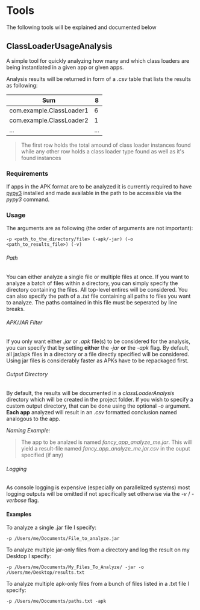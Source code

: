 # Tools

The following tools will be explained and documented below

## ClassLoaderUsageAnalysis

A simple tool for quickly analyzing how many and which class loaders are being 
instantiated in a given app or given apps.

Analysis results will be returned in form of a *.csv* table that lists the results as 
following:

| Sum                      | 8   |
|--------------------------|-----| 
| com.example.ClassLoader1 | 6   |
| com.example.ClassLoader2 | 1 |
| ... | ...|

> The first row holds the total amound of class loader instances found while any other
> row holds a class loader type found as well as it's found instances

### Requirements

If apps in the APK format are to be  analyzed it is currently required to have
[pypy3](https://www.pypy.org) installed and made available in the path to be
accessible via the *pypy3* command. 

### Usage 

The arguments are as following (the order of arguments are not important):
```
-p <path_to_the_directory/file> (-apk/-jar) (-o <path_to_results_file>) (-v)
```

###### Path
You can either analyze a single file or multiple files at once. If you want to analyze
a batch of files within a directory, you can simply specify the directory containing
the files. All top-level entires will be considered. You can also specify the path of a
*.txt* file containing all paths to files you want to analyze. The paths contained in 
this file must be seperated by line breaks.

###### APK/JAR Filter
If you only want either *.jar* or *.apk* file(s) to be considered for the analysis, you
can specify that by setting **either** the *-jar* **or** the *-apk* flag. By default, all
jar/apk files in a directory or a file directly specified will be considered. Using jar files
is considerably faster as APKs have to be repackaged first.

###### Output Directory
By default, the results will be documented in a *classLoaderAnalysis* directory
which will be created in the project folder. If you wish to specify a custom output directory,
that can be done using the optional *-o* argument. **Each app** analyzed will result in an *.csv* 
formatted conclusion named analogous to the app.

*Naming Example:*
> The app to be analzed is named *fancy_app_analyze_me.jar*. This will yield a result-file named
> *fancy_app_analyze_me.jar.csv* in the ouput specified (if any) 

###### Logging
As console logging is expensive (especially on parallelized systems) most logging outputs will 
be omitted if not specifically set otherwise via the *-v* / *-verbose* flag.

#### Examples

To analyze a single .jar file I specify:
```
-p /Users/me/Documents/File_to_analyze.jar
```

To analyze multiple jar-only files from a directory and log the result on my Desktop I specify:
```
-p /Users/me/Documents/My_Files_To_Analyze/ -jar -o /Users/me/Desktop/results.txt
```

To analyze multiple apk-only files from a bunch of files listed in a .txt file I specify:
```
-p /Users/me/Documents/paths.txt -apk
```

